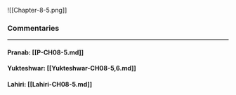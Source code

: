 ![[Chapter-8-5.png]]

### Commentaries

---

#### Pranab: [[P-CH08-5.md]]

#### Yukteshwar: [[Yukteshwar-CH08-5,6.md]]

#### Lahiri: [[Lahiri-CH08-5.md]]
